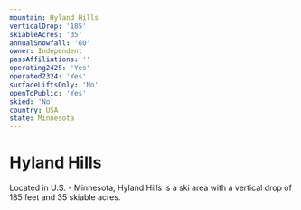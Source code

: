 ```yaml
---
mountain: Hyland Hills
verticalDrop: '185'
skiableAcres: '35'
annualSnowfall: '60'
owner: Independent
passAffiliations: ''
operating2425: 'Yes'
operated2324: 'Yes'
surfaceLiftsOnly: 'No'
openToPublic: 'Yes'
skied: 'No'
country: USA
state: Minnesota
---
```


# Hyland Hills

Located in U.S. - Minnesota, Hyland Hills is a ski area with a vertical drop of 185 feet and 35 skiable acres.
